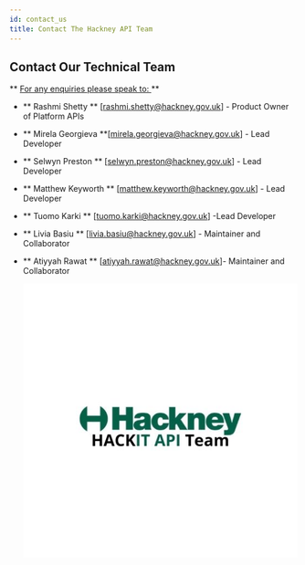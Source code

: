 ```yaml
---
id: contact_us
title: Contact The Hackney API Team
---
```

## Contact Our Technical Team

** <u> For any enquiries please speak to: </u> ** 

- ** Rashmi Shetty ** [rashmi.shetty@hackney.gov.uk] - Product Owner of Platform APIs

- ** Mirela Georgieva  **[mirela.georgieva@hackney.gov.uk] - Lead Developer

- ** Selwyn Preston ** [selwyn.preston@hackney.gov.uk] -  Lead Developer

- ** Matthew Keyworth ** [matthew.keyworth@hackney.gov.uk] - Lead Developer

- ** Tuomo Karki ** [tuomo.karki@hackney.gov.uk] -Lead Developer

- ** Livia Basiu ** [livia.basiu@hackney.gov.uk] - Maintainer and Collaborator

- ** Atiyyah Rawat ** [atiyyah.rawat@hackney.gov.uk]- Maintainer and Collaborator


  ![alt text](./doc-images/api_team_logo.jpg)
